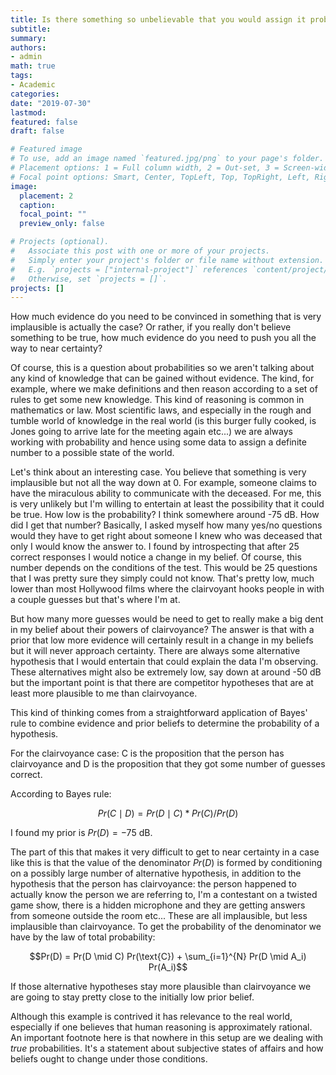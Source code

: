 ```yaml
---
title: Is there something so unbelievable that you would assign it probability 0?
subtitle: 
summary: 
authors:
- admin
math: true
tags:
- Academic
categories:
date: "2019-07-30"
lastmod:
featured: false
draft: false

# Featured image
# To use, add an image named `featured.jpg/png` to your page's folder.
# Placement options: 1 = Full column width, 2 = Out-set, 3 = Screen-width
# Focal point options: Smart, Center, TopLeft, Top, TopRight, Left, Right, BottomLeft, Bottom, BottomRight
image:
  placement: 2
  caption:
  focal_point: ""
  preview_only: false

# Projects (optional).
#   Associate this post with one or more of your projects.
#   Simply enter your project's folder or file name without extension.
#   E.g. `projects = ["internal-project"]` references `content/project/deep-learning/index.md`.
#   Otherwise, set `projects = []`.
projects: []
---
```


How much evidence do you need to be convinced in something that is very implausible is actually the case? Or rather, if you really don't believe something to be true, how much evidence do you need to push you all the way to near certainty?

Of course, this is a question about probabilities so we aren't talking about any kind of knowledge that can be gained without evidence. The kind, for example, where we make definitions and then reason according to a set of rules to get some new knowledge. This kind of reasoning is common in mathematics or law. Most scientific laws, and especially in the rough and tumble world of knowledge in the real world (is this burger fully cooked, is Jones going to arrive late for the meeting again etc...) we are always working with probability and hence using some data to assign a definite number to a possible state of the world.

Let's think about an interesting case. You believe that something is very implausible but not all the way down at 0. For example, someone claims to have the miraculous ability to communicate with the deceased. For me, this is very unlikely but I'm willing to entertain at least the possibility that it could be true. How low is the probability? I think somewhere around -75 dB. How did I get that number? Basically, I asked myself how many yes/no questions would they have to get right about someone I knew who was deceased that only I would know the answer to. I found by introspecting that after 25 correct responses I would notice a change in my belief. Of course, this number depends on the conditions of the test. This would be 25 questions that I was pretty sure they simply could not know. That's pretty low, much lower than most Hollywood films where the clairvoyant hooks people in with a couple guesses but that's where I'm at.

But how many more guesses would be need to get to really make a big dent in my belief about their powers of clairvoyance? The answer is that with a prior that low more evidence will certainly result in a change in my beliefs but it will never approach certainty. There are always some alternative hypothesis that I would entertain that could explain the data I'm observing. These alternatives might also be extremely low, say down at around -50 dB but the important point is that there are competitor hypotheses that are at least more plausible to me than clairvoyance.

This kind of thinking comes from a straightforward application of Bayes' rule to combine evidence and prior beliefs to determine the probability of a hypothesis.

For the clairvoyance case: C is the proposition that the person has clairvoyance and D is the proposition that they got some number of guesses correct.

According to Bayes rule:

$$Pr(C \mid D) = Pr(D \mid C) * Pr(C) / Pr(D)$$

I found my prior is $Pr(D) = -75~\text{dB}$.

The part of this that makes it very difficult to get to near certainty in a case like this is that the value of the denominator $Pr(D)$ is formed by conditioning on a possibly large number of alternative hypothesis, in addition to the hypothesis that the person has clairvoyance: the person happened to actually know the person we are referring to, I'm a contestant on a twisted game show, there is a hidden microphone and they are getting answers from someone outside the room etc... These are all implausible, but less implausible than clairvoyance. To get the probability of the denominator we have by the law of total probability:

$$Pr(D) = Pr(D \mid C)  Pr(\text{C}) + \sum_{i=1}^{N} Pr(D \mid A_i) Pr(A_i)$$

If those alternative hypotheses stay more plausible than clairvoyance we are going to stay pretty close to the initially low prior belief.

Although this example is contrived it has relevance to the real world, especially if one believes that human reasoning is approximately rational. An important footnote here is that nowhere in this setup are we dealing with *true* probabilities. It's a statement about subjective states of affairs and how beliefs ought to change under those conditions.
